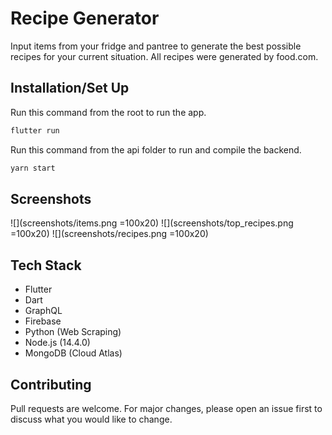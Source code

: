 # Recipe Generator

Input items from your fridge and pantree to generate the best possible recipes for your current situation. All recipes were generated by food.com.

## Installation/Set Up

Run this command from the root to run the app.

```bash
flutter run
```
Run this command from the api folder to run and compile the backend.

```bash
yarn start
```

## Screenshots
![](screenshots/items.png =100x20)
![](screenshots/top_recipes.png =100x20)
![](screenshots/recipes.png =100x20)


## Tech Stack
* Flutter
* Dart
* GraphQL
* Firebase
* Python (Web Scraping)
* Node.js (14.4.0)
* MongoDB (Cloud Atlas)


## Contributing
Pull requests are welcome. For major changes, please open an issue first to discuss what you would like to change.
